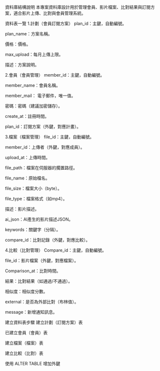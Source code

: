 資料庫結構說明 
本專案資料庫設計用於管理會員、影片檔案、比對結果與訂閱方案，適合影片上傳、比對與會員管理系統。

資料表一覽
1.計劃（會員訂閱方案）
plan_id：主鍵，自動編號。

plan_name：方案名稱。

價格：價格。

max_upload：每月上傳上限。

描述：方案說明。

2.會員（會員管理）
member_id：主鍵，自動編號。

member_name：會員名稱。

member_mail： 電子郵件，唯一值。

密碼：密碼（建議加密儲存）。

create_at：註冊時間。

plan_id：訂閱方案（外鍵，對應計畫）。

3.檔案（檔案管理）
file_id：主鍵，自動編號。

member_id：上傳者（外鍵，對應成員）。

upload_at：上傳時間。

file_path：檔案在伺服器的擱置路徑。

file_name：原始檔名。

file_size：檔案大小（byte）。

file_type：檔案格式（如mp4）。

描述：影片描述。

ai_json：AI產生的影片描述JSON。

keywords：關鍵字（分隔）。

compare_id：比對記錄（外鍵，對應比較）。

4.比較（比對管理）
Compare_id：主鍵，自動編號。

file_id：影片檔案（外鍵，對應檔案）。

Comparison_at：比對時間。

結果：比對結果（如通過/不通過）。

相似度：相似度分數。

external：是否為外部比對（布林值）。

message：新增通知訊息。

建立資料表步驟
建立計劃（訂閱方案）表

已建立會員（會員）表

建立檔案（檔案）表

建立比較（比對）表

使用 ALTER TABLE 增加外鍵